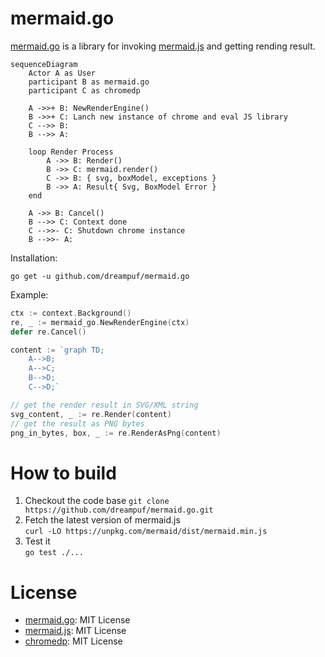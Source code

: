 # mermaid.go

[mermaid.go][] is a library for invoking [mermaid.js](https://github.com/mermaid-js/mermaid) and getting rending result.

```mermaid
sequenceDiagram
    Actor A as User
    participant B as mermaid.go
    participant C as chromedp

    A ->>+ B: NewRenderEngine()
    B ->>+ C: Lanch new instance of chrome and eval JS library
    C -->> B: 
    B -->> A: 
    
    loop Render Process
        A ->> B: Render()
        B ->> C: mermaid.render()
        C ->> B: { svg, boxModel, exceptions }
        B ->> A: Result{ Svg, BoxModel Error }
    end

    A ->> B: Cancel()
    B -->> C: Context done
    C -->>- C: Shutdown chrome instance
    B -->>- A: 
```

Installation:

```shell
go get -u github.com/dreampuf/mermaid.go
```

Example: 

```go
ctx := context.Background()
re, _ := mermaid_go.NewRenderEngine(ctx)
defer re.Cancel()

content := `graph TD;
    A-->B;
    A-->C;
    B-->D;
    C-->D;`

// get the render result in SVG/XML string
svg_content, _ := re.Render(content)
// get the result as PNG bytes
png_in_bytes, box, _ := re.RenderAsPng(content)
```

# How to build

1. Checkout the code base
   `git clone https://github.com/dreampuf/mermaid.go.git`
2. Fetch the latest version of mermaid.js  
    `curl -LO https://unpkg.com/mermaid/dist/mermaid.min.js`
3. Test it  
   `go test ./...`

# License

- [mermaid.go][]: MIT License
- [mermaid.js][]: MIT License
- [chromedp]: MIT License
 
[mermaid.go]: https://github.com/dreampuf/mermaid.go
[mermaid.js]: https://mermaid-js.github.io/mermaid/
[chromedp]: https://github.com/chromedp/chromedp

